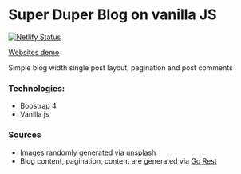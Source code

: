 # Super Duper Blog on vanilla JS

[![Netlify Status](https://api.netlify.com/api/v1/badges/73957dc8-8423-4f96-bc0f-1ace114d1322/deploy-status)](https://app.netlify.com/sites/super-puper/deploys)

[Websites demo](https://super-puper.netlify.app)

Simple blog width single post layout, pagination and post comments

### Technologies:

- Boostrap 4
- Vanilla js

### Sources

- Images randomly generated via [unsplash](https://source.unsplash.com/)
- Blog content, pagination, content are generated via [Go Rest](https://gorest.co.in/)